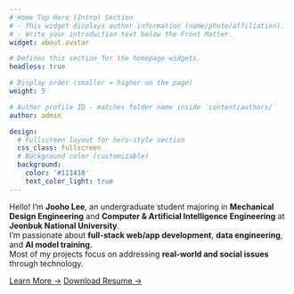 ```yaml
---
# Home Top Hero (Intro) Section
# - This widget displays author information (name/photo/affiliation).
# - Write your introduction text below the Front Matter.
widget: about.avatar

# Defines this section for the homepage widgets.
headless: true

# Display order (smaller = higher on the page)
weight: 5

# Author profile ID - matches folder name inside `content/authors/`
author: admin

design:
  # Fullscreen layout for hero-style section
  css_class: fullscreen
  # Background color (customizable)
  background:
    color: '#111418'
    text_color_light: true
---
```


Hello! I’m **Jooho Lee**, an undergraduate student majoring in **Mechanical Design Engineering** and **Computer & Artificial Intelligence Engineering** at **Jeonbuk National University**.  
I’m passionate about **full-stack web/app development**, **data engineering**, and **AI model training**.  
Most of my projects focus on addressing **real-world and social issues** through technology.

<a class="btn btn-primary" href="about/">Learn More →</a>
<a class="btn btn-primary" href="uploads/resume.pdf" download="resume.pdf" target="_blank" rel="noopener">Download Resume →</a>
